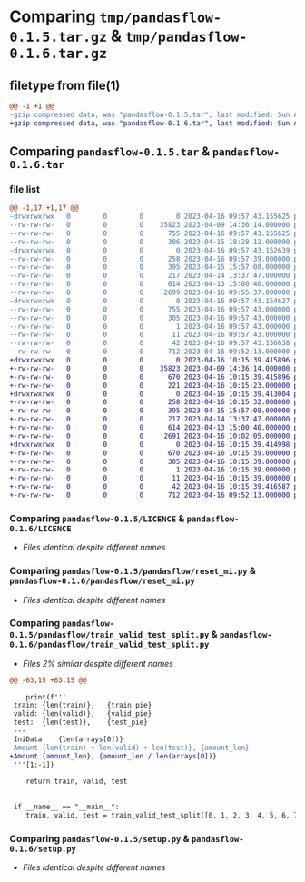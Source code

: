# Comparing `tmp/pandasflow-0.1.5.tar.gz` & `tmp/pandasflow-0.1.6.tar.gz`

## filetype from file(1)

```diff
@@ -1 +1 @@
-gzip compressed data, was "pandasflow-0.1.5.tar", last modified: Sun Apr 16 09:57:43 2023, max compression
+gzip compressed data, was "pandasflow-0.1.6.tar", last modified: Sun Apr 16 10:15:39 2023, max compression
```

## Comparing `pandasflow-0.1.5.tar` & `pandasflow-0.1.6.tar`

### file list

```diff
@@ -1,17 +1,17 @@
-drwxrwxrwx   0        0        0        0 2023-04-16 09:57:43.155625 pandasflow-0.1.5/
--rw-rw-rw-   0        0        0    35823 2023-04-09 14:36:14.000000 pandasflow-0.1.5/LICENCE
--rw-rw-rw-   0        0        0      755 2023-04-16 09:57:43.155625 pandasflow-0.1.5/PKG-INFO
--rw-rw-rw-   0        0        0      306 2023-04-15 18:28:12.000000 pandasflow-0.1.5/README.md
-drwxrwxrwx   0        0        0        0 2023-04-16 09:57:43.152639 pandasflow-0.1.5/pandasflow/
--rw-rw-rw-   0        0        0      258 2023-04-16 09:57:39.000000 pandasflow-0.1.5/pandasflow/__init__.py
--rw-rw-rw-   0        0        0      395 2023-04-15 15:57:08.000000 pandasflow-0.1.5/pandasflow/get_import.py
--rw-rw-rw-   0        0        0      217 2023-04-14 13:37:47.000000 pandasflow-0.1.5/pandasflow/mean_error.py
--rw-rw-rw-   0        0        0      614 2023-04-13 15:00:40.000000 pandasflow-0.1.5/pandasflow/reset_mi.py
--rw-rw-rw-   0        0        0     2699 2023-04-16 09:55:37.000000 pandasflow-0.1.5/pandasflow/train_valid_test_split.py
-drwxrwxrwx   0        0        0        0 2023-04-16 09:57:43.154627 pandasflow-0.1.5/pandasflow.egg-info/
--rw-rw-rw-   0        0        0      755 2023-04-16 09:57:43.000000 pandasflow-0.1.5/pandasflow.egg-info/PKG-INFO
--rw-rw-rw-   0        0        0      305 2023-04-16 09:57:43.000000 pandasflow-0.1.5/pandasflow.egg-info/SOURCES.txt
--rw-rw-rw-   0        0        0        1 2023-04-16 09:57:43.000000 pandasflow-0.1.5/pandasflow.egg-info/dependency_links.txt
--rw-rw-rw-   0        0        0       11 2023-04-16 09:57:43.000000 pandasflow-0.1.5/pandasflow.egg-info/top_level.txt
--rw-rw-rw-   0        0        0       42 2023-04-16 09:57:43.156638 pandasflow-0.1.5/setup.cfg
--rw-rw-rw-   0        0        0      712 2023-04-16 09:52:13.000000 pandasflow-0.1.5/setup.py
+drwxrwxrwx   0        0        0        0 2023-04-16 10:15:39.415896 pandasflow-0.1.6/
+-rw-rw-rw-   0        0        0    35823 2023-04-09 14:36:14.000000 pandasflow-0.1.6/LICENCE
+-rw-rw-rw-   0        0        0      670 2023-04-16 10:15:39.415896 pandasflow-0.1.6/PKG-INFO
+-rw-rw-rw-   0        0        0      221 2023-04-16 10:15:23.000000 pandasflow-0.1.6/README.md
+drwxrwxrwx   0        0        0        0 2023-04-16 10:15:39.413004 pandasflow-0.1.6/pandasflow/
+-rw-rw-rw-   0        0        0      258 2023-04-16 10:15:32.000000 pandasflow-0.1.6/pandasflow/__init__.py
+-rw-rw-rw-   0        0        0      395 2023-04-15 15:57:08.000000 pandasflow-0.1.6/pandasflow/get_import.py
+-rw-rw-rw-   0        0        0      217 2023-04-14 13:37:47.000000 pandasflow-0.1.6/pandasflow/mean_error.py
+-rw-rw-rw-   0        0        0      614 2023-04-13 15:00:40.000000 pandasflow-0.1.6/pandasflow/reset_mi.py
+-rw-rw-rw-   0        0        0     2691 2023-04-16 10:02:05.000000 pandasflow-0.1.6/pandasflow/train_valid_test_split.py
+drwxrwxrwx   0        0        0        0 2023-04-16 10:15:39.414998 pandasflow-0.1.6/pandasflow.egg-info/
+-rw-rw-rw-   0        0        0      670 2023-04-16 10:15:39.000000 pandasflow-0.1.6/pandasflow.egg-info/PKG-INFO
+-rw-rw-rw-   0        0        0      305 2023-04-16 10:15:39.000000 pandasflow-0.1.6/pandasflow.egg-info/SOURCES.txt
+-rw-rw-rw-   0        0        0        1 2023-04-16 10:15:39.000000 pandasflow-0.1.6/pandasflow.egg-info/dependency_links.txt
+-rw-rw-rw-   0        0        0       11 2023-04-16 10:15:39.000000 pandasflow-0.1.6/pandasflow.egg-info/top_level.txt
+-rw-rw-rw-   0        0        0       42 2023-04-16 10:15:39.416587 pandasflow-0.1.6/setup.cfg
+-rw-rw-rw-   0        0        0      712 2023-04-16 09:52:13.000000 pandasflow-0.1.6/setup.py
```

### Comparing `pandasflow-0.1.5/LICENCE` & `pandasflow-0.1.6/LICENCE`

 * *Files identical despite different names*

### Comparing `pandasflow-0.1.5/pandasflow/reset_mi.py` & `pandasflow-0.1.6/pandasflow/reset_mi.py`

 * *Files identical despite different names*

### Comparing `pandasflow-0.1.5/pandasflow/train_valid_test_split.py` & `pandasflow-0.1.6/pandasflow/train_valid_test_split.py`

 * *Files 2% similar despite different names*

```diff
@@ -63,15 +63,15 @@
 	
 	print(f'''
 train:	{len(train)},	{train_pie}
 valid:	{len(valid)},	{valid_pie}
 test:	{len(test)},	{test_pie}
 ---
 IniData	{len(arrays[0])}
-Amount	{len(train) + len(valid) + len(test)}, {amount_len}
+Amount	{amount_len}, {amount_len / len(arrays[0])}
 '''[1:-1])
 	
 	return train, valid, test
 
 
 if __name__ == "__main__":
 	train, valid, test = train_valid_test_split([0, 1, 2, 3, 4, 5, 6, 7, 8, 9, 10] * 3, round_=2)
```

### Comparing `pandasflow-0.1.5/setup.py` & `pandasflow-0.1.6/setup.py`

 * *Files identical despite different names*

